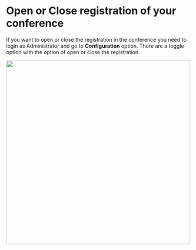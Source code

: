 # Open or Close registration of your conference

If you want to open or close the registration in the conference you need to login as Administrator and go to **Configuration** option. There are a toggle option with the option of open or close the registration.

 <img src="https://drive.google.com/uc?export=view&id=1OyBkiMYSpM-4cHrCrCVb_tp5slUurmMJ" style="width: 500px; max-width: 100%; height: auto"/>
 
